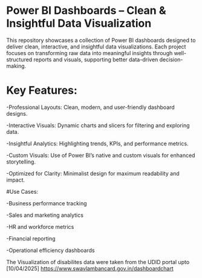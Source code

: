 # Power BI Dashboards – Clean & Insightful Data Visualization

This repository showcases a collection of Power BI dashboards designed to deliver clean, interactive, and insightful data visualizations. Each project focuses on transforming raw data into meaningful insights through well-structured reports and visuals, supporting better data-driven decision-making.


# Key Features:

-Professional Layouts: Clean, modern, and user-friendly dashboard designs.

-Interactive Visuals: Dynamic charts and slicers for filtering and exploring data.

-Insightful Analytics: Highlighting trends, KPIs, and performance metrics.

-Custom Visuals: Use of Power BI’s native and custom visuals for enhanced storytelling.

-Optimized for Clarity: Minimalist design for maximum readability and impact.


#Use Cases:

-Business performance tracking

-Sales and marketing analytics

-HR and workforce metrics

-Financial reporting

-Operational efficiency dashboards


The Visualization of disabilites data were taken from the UDID portal upto [10/04/2025]
https://www.swavlambancard.gov.in/dashboardchart

